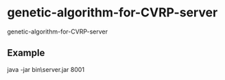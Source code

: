 # genetic-algorithm-for-CVRP-server
genetic-algorithm-for-CVRP-server

## Example

java -jar bin\server.jar 8001